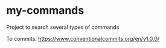 # my-commands
Project to search several types of commands


To commits:
https://www.conventionalcommits.org/en/v1.0.0/